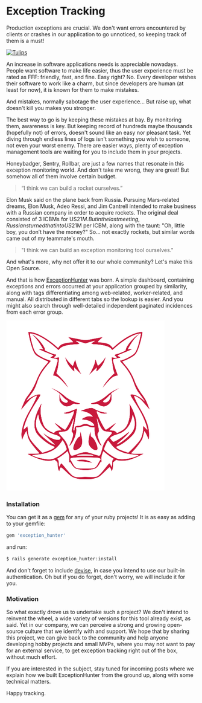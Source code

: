 # Exception Tracking
Production exceptions are crucial. We don't want errors encountered by clients or crashes in our application to go unnoticed, so keeping track of them is a must! 

[![Tulips](https://get.wallhere.com/photo/1920x1200-px-bokeh-fields-flowers-sea-tulips-white-1744269.jpg)](https://wallhere.com/es/wallpaper/1744269)

An increase in software applications needs is appreciable nowadays. People want software to make life easier, thus the user experience must be rated as FFF: friendly, fast, and fine. Easy right? No.
Every developer wishes their software to work like a charm, but since developers are human (at least for now), it is known for them to make mistakes. 

And mistakes, normally sabotage the user experience... But raise up, what doesn't kill you makes you stronger. 

The best way to go is by keeping these mistakes at bay. By monitoring them, awareness is key. But keeping record of hundreds maybe thousands (hopefully not) of errors, doesn't sound like an easy nor pleasant task. Yet diving through endless lines of logs isn't something you wish to someone, not even your worst enemy. There are easier ways, plenty of exception management tools are waiting for you to include them in your projects. 

Honeybadger, Sentry, Rollbar, are just a few names that resonate in this exception monitoring world. And don't take me wrong, they are great! But somehow all of them involve certain budget.  

 >“I think we can build a rocket ourselves.” 
 
Elon Musk said on the plane back from Russia. 
Pursuing Mars-related dreams, Elon Musk, Adeo Ressi, and Jim Cantrell intended to make business with a Russian company in order to acquire rockets. The original deal consisted of 3 ICBMs for US$21M. But in the last meeting, Russians turned that into US$21M per ICBM, along with the taunt: "Oh, little boy, you don’t have the money?"
So... not exactly rockets, but similar words came out of my teammate's mouth.

>"I think we can build an exception monitoring tool ourselves."

And what's more, why not offer it to our whole community? Let's make this Open Source. 

And that is how [ExceptionHunter](https://github.com/rootstrap/exception_hunter) was born. A simple dashboard, containing exceptions and errors occurred at your application grouped by similarity, along with tags differentiating among web-related, worker-related, and manual. All distributed in different tabs so the lookup is easier. And you might also search through well-detailed independent paginated incidences from each error group.


[![ExceptionHunter](https://github.com/rootstrap/exception_hunter/blob/develop/app/assets/images/exception_hunter/logo.png?raw=true)](https://github.com/rootstrap/exception_hunter)

### Installation
You can get it as a [gem](https://rubygems.org/gems/exception_hunter) for any of your ruby projects! It is as easy as adding to your gemfile:
```sh
gem 'exception_hunter'
```
and run:
```sh
$ rails generate exception_hunter:install
```

And don't forget to include [devise](https://github.com/heartcombo/devise), in case you intend to use our built-in authentication. 
Oh but if you do forget, don't worry, we will include it for you.


### Motivation
So what exactly drove us to undertake such a project? We don't intend to reinvent the wheel, a wide variety of versions for this tool already exist, as said. Yet in our company, we can perceive a strong and growing open-source culture that we identify with and support. 
We hope that by sharing this project, we can give back to the community and help anyone developing hobby projects and small MVPs, where you may not want to pay for an external service, to get exception tracking right out of the box, without much effort.

If you are interested in the subject, stay tuned for incoming posts where we explain how we built ExceptionHunter from the ground up, along with some technical matters.

Happy tracking.
